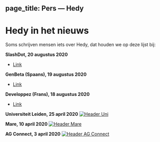 page_title: Pers — Hedy
---
# Hedy in het nieuws

Soms schrijven mensen iets over Hedy, dat houden we op deze lijst bij:

**SlashDot, 20 augustus 2020**
* [Link](https://news.slashdot.org/story/20/08/17/024248/scientist-proposes-a-new-programming-language-for-teaching-coding-and-python)

**GenBeta (Spaans), 19 augustus 2020**
* [Link ](https://www.genbeta.com/desarrollo/nuevo-lenguaje-para-ensenar-programacion-a-ninos-como-se-ensena-a-leer-escribir-forma-gradual-niveles)

**Developpez (Frans), 18 augustus 2020**
* [Link](https://programmation.developpez.com/actu/308095/Une-scientifique-propose-un-nouveau-langage-de-programmation-pour-enseigner-aux-enfants-le-codage-informatique-au-travers-d-une-approche-graduelle-implementee-en-Python-sur-13-paliers/)

**Universiteit Leiden, 25 april 2020**
[![Header Uni](images/UniLeiden-NL.png "Header Uni")](https://www.universiteitleiden.nl/nieuws/2020/03/kinderen-verantwoord-afleiden-tijdens-het-thuiswerken-leer-ze-programmeren)

**Mare, 10 april 2020**
[![Header Mare](images/mare.png "Header Mare")](https://www.mareonline.nl/cultuur/computercode-voor-de-kids/)

**AG Connect, 3 april 2020**
[![Header AG Connect](images/agconnect.png "Header AG Connect")](https://www.agconnect.nl/artikel/stapsgewijs-python-leren-programmeren-met-nieuwe-taal-hedy)

